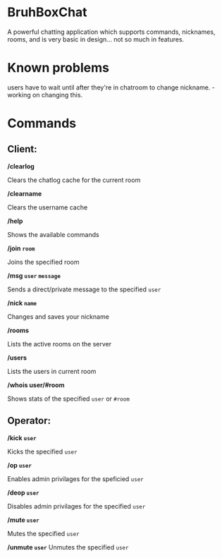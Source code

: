 # BruhBoxChat

A powerful chatting application which supports commands, nicknames, rooms, and is very basic in design... not so much in features.

# Known problems
users have to wait until after they're in chatroom to change nickname. - working on changing this.
# Commands
## Client:
**/clearlog**

Clears the chatlog cache for the current room

**/clearname**

Clears the username cache

**/help**

Shows the available commands

**/join `room`**

Joins the specified room

**/msg `user` `message`**

Sends a direct/private message to the specified `user`

**/nick `name`**

Changes and saves your nickname

**/rooms**

Lists the active rooms on the server

**/users**

Lists the users in current room

**/whois user/#room**

Shows stats of the specified `user` or `#room`

## Operator:
**/kick `user`**

Kicks the specified `user`

**/op `user`**

Enables admin privilages for the speficied `user`

**/deop `user`**

Disables admin privilages for the specified `user`

**/mute `user`**

Mutes the specified `user`

**/unmute `user`**
Unmutes the specified `user`
